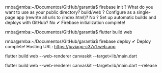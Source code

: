 rmba@rmba:~/Documentos/GitHub/garantia$ firebase init
? What do you want to use as your public directory? build/web
? Configure as a single-page app (rewrite all urls to /index.html)? No
? Set up automatic builds and deploys with GitHub? No
✔  Firebase initialization complete!


rmba@rmba:~/Documentos/GitHub/garantia$ flutter build web

rmba@rmba:~/Documentos/GitHub/garantia$ firebase deploy
✔  Deploy complete!
Hosting URL: https://juviapp-c37c1.web.app

flutter build web --web-renderer canvaskit --target=lib/main.dart


flutter build web  --web-renderer canvaskit --target=lib/main.dart --release